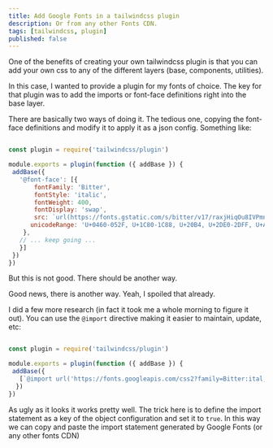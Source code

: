 ```yaml
---
title: Add Google Fonts in a tailwindcss plugin
description: Or from any other Fonts CDN.
tags: [tailwindcss, plugin]
published: false
---
```


One of the benefits of creating your own tailwindcss plugin is that you can add your own css to any of the different layers (base, components, utilities).

In this case, I wanted to provide a plugin for my fonts of choice. The key for that plugin was to add the imports or font-face definitions right into the base layer.

There are basically two ways of doing it. The tedious one, copying the font-face definitions and modify it to apply it as a json config. Something like:

```js

const plugin = require('tailwindcss/plugin')

module.exports = plugin(function ({ addBase }) {
 addBase({
   '@font-face': [{
       fontFamily: 'Bitter',
       fontStyle: 'italic',
       fontWeight: 400,
       fontDisplay: 'swap',
       src: `url(https://fonts.gstatic.com/s/bitter/v17/raxjHiqOu8IVPmn7epZnDMyKBvHf5D6c4Pz-UnB0n-ChBltdqi4.woff) format('woff')`,
      unicodeRange: 'U+0460-052F, U+1C80-1C88, U+20B4, U+2DE0-2DFF, U+A640-A69F, U+FE2E-FE2F',
    },
   // ... keep going ...
   }]
 })
})
```

But this is not good. There should be another way.

Good news, there is another way. Yeah, I spoiled that already.

I did a few more research (in fact it took me a whole morning to figure it out). You can use the `@import` directive making it easier to maintain, update, etc:

```js

const plugin = require('tailwindcss/plugin')

module.exports = plugin(function ({ addBase }) {
 addBase({
   [`@import url('https://fonts.googleapis.com/css2?family=Bitter:ital,wght@0,300;0,400;0,600;0,700;1,400&display=swap')`]: true
  })
})
```

As ugly as it looks it works pretty well. The trick here is to define the import statement as a key of the object configuration and set it to `true`. In this way we can copy and paste the import statement generated by Google Fonts (or any other fonts CDN) 
